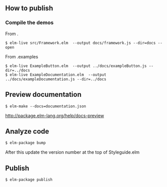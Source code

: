 ## How to publish

### Compile the demos

From .
```
$ elm-live src/Framework.elm  --output docs/framework.js --dir=docs --open
```

From .examples
```
$ elm-live ExampleButton.elm  --output ../docs/exampleButton.js --dir=../docs
$ elm-live ExampleDocumentation.elm  --output ../docs/exampleDocumentation.js --dir=../docs
```


## Preview documentation

```
$ elm-make --docs=documentation.json
```

http://package.elm-lang.org/help/docs-preview

## Analyze code


```
$ elm-package bump
```

After this update the version number at the top of Styleguide.elm

## Publish

```
$ elm-package publish
```
